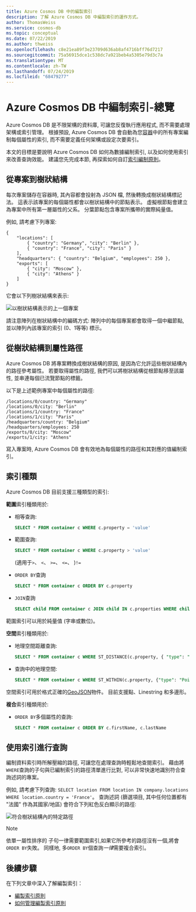 ```yaml
---
title: Azure Cosmos DB 中的編製索引
description: 了解 Azure Cosmos DB 中編製索引的運作方式。
author: ThomasWeiss
ms.service: cosmos-db
ms.topic: conceptual
ms.date: 07/22/2019
ms.author: thweiss
ms.openlocfilehash: c8e21ea89f3e23709d636ab8af4716bff76d7217
ms.sourcegitcommit: 75a56915dce1c538dc7a921beb4a5305e79d3c7a
ms.translationtype: MT
ms.contentlocale: zh-TW
ms.lasthandoff: 07/24/2019
ms.locfileid: "68479277"
---
```

# <a name="indexing-in-azure-cosmos-db---overview"></a>Azure Cosmos DB 中編制索引-總覽

Azure Cosmos DB 是不限架構的資料庫, 可讓您反復執行應用程式, 而不需要處理架構或索引管理。 根據預設, Azure Cosmos DB 會自動為您[容器](databases-containers-items.md#azure-cosmos-containers)中的所有專案編制每個屬性的索引, 而不需要定義任何架構或設定次要索引。

本文的目標是要說明 Azure Cosmos DB 如何為數據編制索引, 以及如何使用索引來改善查詢效能。 建議您先完成本節, 再探索如何自訂[索引編制原則](index-policy.md)。

## <a name="from-items-to-trees"></a>從專案到樹狀結構

每次專案儲存在容器時, 其內容都會投射為 JSON 檔, 然後轉換成樹狀結構標記法。 這表示該專案的每個屬性都會以樹狀結構中的節點表示。 虛擬根節點會建立為專案中所有第一層屬性的父系。 分葉節點包含專案所攜帶的實際純量值。

例如, 請考慮下列專案:

    {
        "locations": [
            { "country": "Germany", "city": "Berlin" },
            { "country": "France", "city": "Paris" }
        ],
        "headquarters": { "country": "Belgium", "employees": 250 },
        "exports": [
            { "city": "Moscow" },
            { "city": "Athens" }
        ]
    }

它會以下列樹狀結構來表示:

![以樹狀結構表示的上一個專案](./media/index-overview/item-as-tree.png)

請注意陣列在樹狀結構中的編碼方式: 陣列中的每個專案都會取得一個中繼節點, 並以陣列內該專案的索引 (0、1等等) 標示。

## <a name="from-trees-to-property-paths"></a>從樹狀結構到屬性路徑

Azure Cosmos DB 將專案轉換成樹狀結構的原因, 是因為它允許這些樹狀結構內的路徑參考屬性。 若要取得屬性的路徑, 我們可以將樹狀結構從根節點移至該屬性, 並串連每個已流覽節點的標籤。

以下是上述範例專案中每個屬性的路徑:

    /locations/0/country: "Germany"
    /locations/0/city: "Berlin"
    /locations/1/country: "France"
    /locations/1/city: "Paris"
    /headquarters/country: "Belgium"
    /headquarters/employees: 250
    /exports/0/city: "Moscow"
    /exports/1/city: "Athens"

寫入專案時, Azure Cosmos DB 會有效地為每個屬性的路徑和其對應的值編制索引。

## <a name="index-kinds"></a>索引種類

Azure Cosmos DB 目前支援三種類型的索引:

**範圍**索引種類用於:

- 相等查詢:

    ```sql
   SELECT * FROM container c WHERE c.property = 'value'
    ```

- 範圍查詢:

   ```sql
   SELECT * FROM container c WHERE c.property > 'value'
   ``` 
  (適用于`>`、 `<`、 `>=`、 `<=`、 )`!=`

- `ORDER BY`查詢

   ```sql 
   SELECT * FROM container c ORDER BY c.property
   ```

- `JOIN`查詢

   ```sql
   SELECT child FROM container c JOIN child IN c.properties WHERE child = 'value'
   ```

範圍索引可以用於純量值 (字串或數位)。

**空間**索引種類用於:

- 地理空間距離查詢: 

   ```sql
   SELECT * FROM container c WHERE ST_DISTANCE(c.property, { "type": "Point", "coordinates": [0.0, 10.0] }) < 40
   ```

- 查詢中的地理空間: 

   ```sql
   SELECT * FROM container c WHERE ST_WITHIN(c.property, {"type": "Point", "coordinates": [0.0, 10.0] } })
   ```

空間索引可用於格式正確的[GeoJSON](geospatial.md)物件。 目前支援點、Linestring 和多邊形。

**複合**索引種類用於:

- `ORDER BY`多個屬性的查詢: 

   ```sql
   SELECT * FROM container c ORDER BY c.firstName, c.lastName
   ```

## <a name="querying-with-indexes"></a>使用索引進行查詢

編制資料索引時所解壓縮的路徑, 可讓您在處理查詢時輕鬆地查閱索引。 藉由將`WHERE`查詢的子句與已編制索引的路徑清單進行比對, 可以非常快速地識別符合查詢述詞的專案。

例如, 請考慮下列查詢: `SELECT location FROM location IN company.locations WHERE location.country = 'France'`。 查詢述詞 (篩選項目, 其中任何位置都有 "法國" 作為其國家/地區) 會符合下列紅色反白顯示的路徑:

![符合樹狀結構內的特定路徑](./media/index-overview/matching-path.png)

> [!NOTE]
> 依單一屬性排序的 子句一律需要範圍索引,如果它所參考的路徑沒有一個,將會`ORDER BY`失敗。 同樣地, 多`ORDER BY`個查詢*一律*需要複合索引。

## <a name="next-steps"></a>後續步驟

在下列文章中深入了解編製索引：

- [編製索引原則](index-policy.md)
- [如何管理編製索引原則](how-to-manage-indexing-policy.md)
